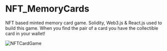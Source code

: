 # NFT_MemoryCards
NFT based minted memory card game. Solidity, Web3.js &amp; React.js used to build this game. When you find the pair of a card you have the collectible card in your wallet!

![NFTCardGame](https://user-images.githubusercontent.com/37442138/122090559-8caeda00-ce10-11eb-9e92-0efb5c1b2636.png)
